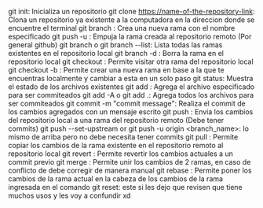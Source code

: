 git init: Inicializa un repositorio 
git clone <https://name-of-the-repository-link>: Clona un repositorio ya existente a la computadora en la direccion donde se encuentre el terminal
git branch <branch-name>: Crea una nueva rama con el nombre especificado
git push -u <remote> <branch-name>: Empuja la rama creada al repositorio remoto (Por general github)
git branch o git branch --list: Lista todas las ramas existentes en el repositorio local
git branch -d <branch-name>: Borra la rama en el repositorio local
git checkout <name-of-your-branch>: Permite visitar otra rama del repositorio local
git checkout -b <name-of-your-branch>: Permite crear una nueva rama en base a la que te encuentras localmente y cambiar a esta en un solo paso
git status: Muestra el estado de los archivos existentes
git add <file>: Agrega el archivo especificado para ser commiteados
git add -A o git add .: Agrega todos los archivos para ser commiteados
git commit -m "commit message": Realiza el commit de los cambios agregados con un mensaje escrito
git push <remote> <branch-name>: Envia los cambios del repositorio local a una rama del repositorio remoto (Debe tener commits)
git push --set-upstream <remote> <name-of-your-branch> or git push -u origin <branch_name>: lo mismo de arriba pero no debe necesita tener commits
git pull <remote>: Permite copiar los cambios de la rama existente en el repositorio remoto al repositorio local
git revert <commit-id>: Permite revertir los cambios actuales a un commit previo
git merge <branch-name>: Permite unir los cambios de 2 ramas, en caso de conflicto de debe corregir de manera manual
git rebase <branch-name>: Permite poner los cambios de la rama actual en la cabeza de los cambios de la rama ingresada en el comando
git reset: este si les dejo que revisen que tiene muchos usos y les voy a confundir xd
